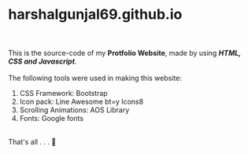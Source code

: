 # harshalgunjal69.github.io
<br><br>
This is the source-code of my <b>Protfolio Website</b>, made by using <i><b>HTML, CSS and Javascript</b></i>.
<br><br>
The following tools were used in making this website:
<br>
1) CSS Framework: Bootstrap
2) Icon pack: Line Awesome bt=y Icons8
3) Scrolling Animations: AOS Library
4) Fonts: Google fonts

<br>
That's all . . . 🙂
